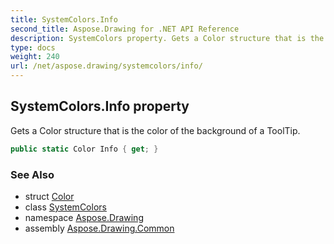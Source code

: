 ```yaml
---
title: SystemColors.Info
second_title: Aspose.Drawing for .NET API Reference
description: SystemColors property. Gets a Color structure that is the color of the background of a ToolTip
type: docs
weight: 240
url: /net/aspose.drawing/systemcolors/info/
---
```

## SystemColors.Info property

Gets a Color structure that is the color of the background of a ToolTip.

```csharp
public static Color Info { get; }
```

### See Also

* struct [Color](../../color/)
* class [SystemColors](../)
* namespace [Aspose.Drawing](../../systemcolors/)
* assembly [Aspose.Drawing.Common](../../../)


